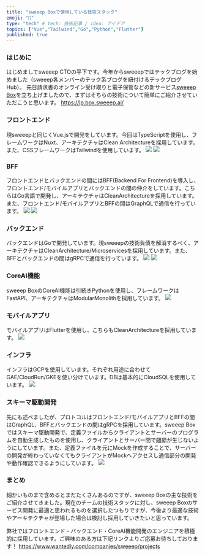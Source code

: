```yaml
---
title: "sweeep Boxで使用している技術スタック"
emoji: "👀"
type: "tech" # tech: 技術記事 / idea: アイデア
topics: ["Vue","Tailwind","Go","Python","Flutter"]
published: true
---
```



### はじめに
はじめましてsweeep CTOの平下です。今年からsweeepではテックブログを始めました（sweeep各メンバーのテック系ブログを紐付けるテックブログHub）。
先日請求書のオンライン受け取りと電子保管などの新サービス[sweeep Box](https://lp.box.sweeep.ai/)を立ち上げましたので、まずはそちらの技術について簡単にご紹介させていただこうと思います。
https://lp.box.sweeep.ai/

### フロントエンド
現sweeepと同じくVue.jsで開発をしています。今回はTypeScriptを使用し、フレームワークはNuxt、アーキテクチャはClean Architectureを採用しています。また、CSSフレームワークはTailwindを使用しています。
![](/images/5a181fce480191/icons8-vue-js-48.png)
![](/images/5a181fce480191/tailwind-css.png)

### BFF
フロントエンドとバックエンドの間にはBFF(Backend For Frontend)を導入し、フロントエンド/モバイルアプリとバックエンドの間の仲介をしています。こちらはGo言語で開発し、アーキテクチャはCleanArchitectureを採用しています。また、フロントエンド/モバイルアプリとBFFの間はGraphQLで通信を行っています。
![](/images/5a181fce480191/icons8-graphql-48.png)
![](/images/5a181fce480191/golang_logo_icon_171073.png)

### バックエンド
バックエンドはGoで開発しています。現sweeepの技術負債を解消するべく、アーキテクチャはCleanArchitecture/Microservicesを採用しています。また、BFFとバックエンドの間はgRPCで通信を行っています。
![](/images/5a181fce480191/grpc.png)
![](/images/5a181fce480191/golang_logo_icon_171073.png)

### CoreAI機能
sweeep BoxのCoreAI機能は引続きPythonを使用し、フレームワークはFastAPI、アーキテクチャはModularMonolithを採用しています。
![](/images/5a181fce480191/python_18894.png)


### モバイルアプリ
モバイルアプリはFlutterを使用し、こちらもCleanArchitectureを採用しています。
![](/images/5a181fce480191/icons8-flutter-48.png)

### インフラ
インフラはGCPを使用しています。それぞれ用途に合わせてGAE/CloudRun/GKEを使い分けています。DBは基本的にCloudSQLを使用しています。
![](/images/5a181fce480191/gcp.png)

### スキーマ駆動開発
先にも述べましたが、プロトコルはフロントエンド/モバイルアプリとBFFの間はGraphQL、BFFとバックエンドの間はgRPCを採用しています。sweeep Boxではスキーマ駆動開発で、定義ファイルからクライアントとサーバーのプログラムを自動生成したものを使用し、クライアントとサーバー間で齟齬が生じないようにしています。また、定義ファイルを元にMockを作成することで、サーバーの開発が終わっていなくてもクライアントがMockへアクセスし通信部分の開発や動作確認できるようにしています。
![](/images/5a181fce480191/schema.png)

### まとめ
細かいものまで含めるとまだたくさんあるのですが、sweeep Boxの主な技術をご紹介させてきました。現在のチームの技術スタックに対し、sweeep Boxのサービス開発に最適と思われるものを選択したつもりですが、今後より最適な技術やアーキテクチャが登場した場合は検討し採用していきたいと思っています。

弊社ではフロントエンド・バックエンド・CoreAI機能開発のエンジニアを積極的に採用しています。ご興味のある方は下記リンクよりご応募お待ちしております！
https://www.wantedly.com/companies/sweeep/projects
